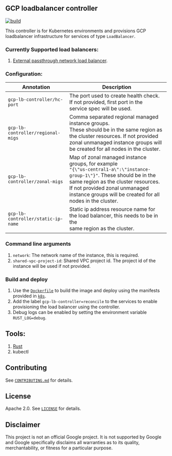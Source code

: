 ## GCP loadbalancer controller
[![build](https://github.com/GoogleCloudPlatform/gcp-lb-controller-rs/actions/workflows/build.yml/badge.svg)](https://github.com/GoogleCloudPlatform/gcp-lb-controller-rs/actions/workflows/build.yml)

This controller is for Kubernetes environments and provisions GCP loadbalancer infrastructure for services of type `LoadBalancer`.

### Currently Supported load balancers:

1. [External passthrough network load balancer](https://cloud.google.com/load-balancing/docs/network/setting-up-network-backend-service).

### Configuration:

| Annotation                         | Description                                                                                                                                                                                                                                                     |
|------------------------------------|-----------------------------------------------------------------------------------------------------------------------------------------------------------------------------------------------------------------------------------------------------------------|
| `gcp-lb-controller/hc-port`        | The port used to create health check. If not provided, first port in the <br/>service spec will be used.                                                                                                                                                        |
| `gcp-lb-controller/regional-migs`  | Comma separated regional managed instance groups. <br/>These should be in the same region as the cluster resources. If not provided zonal unmanaged instance groups will be created for all nodes in the cluster.                                               |
| `gcp-lb-controller/zonal-migs`     | Map of zonal managed instance groups, for example <br/>`"{\"us-central1-a\":\"instance-group-1\"}"`. These should be in the same region as the cluster resources. If not provided zonal unmanaged instance groups will be created for all nodes in the cluster. |
| `gcp-lb-controller/static-ip-name` | Static ip address resource name for the load balancer, this needs to be in the <br/>same region as the cluster.                                                                                                                                                 |

### Command line arguments

1. `network`: The network name of the instance, this is required.
2. `shared-vpc-project-id`: Shared VPC project id. The project id of the instance will be used if not provided.

### Build and deploy

1. Use the [`Dockerfile`](Dockerfile) to build the image and deploy using the manifests provided in [`k8s`](k8s).
2. Add the label `gcp-lb-controller=reconcile` to the services to enable provisioning the load balancer using the controller.
3. Debug logs can be enabled by setting the environment variable `RUST_LOG=debug`.

## Tools:

1. [Rust](https://www.rust-lang.org/learn/get-started)
2. kubectl

## Contributing

See [`CONTRIBUTING.md`](CONTRIBUTING.md) for details.

## License

Apache 2.0. See [`LICENSE`](LICENSE) for details.

## Disclaimer

This project is not an official Google project. It is not supported by
Google and Google specifically disclaims all warranties as to its quality,
merchantability, or fitness for a particular purpose.